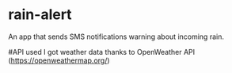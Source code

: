 # rain-alert
An app that sends SMS notifications warning about incoming rain.

#API used
I got weather data thanks to OpenWeather API (https://openweathermap.org/)
